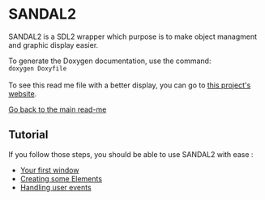 # SANDAL2

SANDAL2 is a SDL2 wrapper which purpose is to make object managment and
graphic display easier.  

To generate the Doxygen documentation, use the command:  
`doxygen Doxyfile`  
<br/>
To see this read me file with a better display, you can go to [this project's
website](https://klevh.github.io/SANDAL2/).
  
[Go back to the main read-me](../README.md)

## Tutorial

If you follow those steps, you should be able to use SANDAL2 with ease :
* [Your first window](beginning.md)
* [Creating some Elements](element.md)
* [Handling user events](events.md)